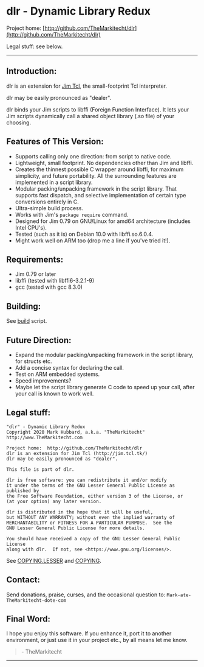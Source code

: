 # dlr - Dynamic Library Redux

Project home:  [http://github.com/TheMarkitecht/dlr](http://github.com/TheMarkitecht/dlr)

Legal stuff:  see below.

---

## Introduction:

dlr is an extension for [Jim Tcl](http://jim.tcl.tk/), the small-footprint Tcl interpreter.

dlr may be easily pronounced as "dealer".

dlr binds your Jim scripts to libffi (Foreign Function Interface).
It lets your Jim scripts dynamically call a shared object library (.so file) of your choosing.

## Features of This Version:

* Supports calling only one direction: from script to native code.
* Lightweight, small footprint.  No dependencies other than Jim and libffi.
* Creates the thinnest possible C wrapper around libffi, for maximum simplicity, and future portability.  All the surrounding features are implemented in a script library.
* Modular packing/unpacking framework in the script library.  That supports fast dispatch, and selective implementation of certain type conversions entirely in C.
* Ultra-simple build process.
* Works with Jim's `package require` command.
* Designed for Jim 0.79 on GNU/Linux for amd64 architecture (includes Intel CPU's).
* Tested (such as it is) on Debian 10.0 with libffi.so.6.0.4.
* Might work well on ARM too (drop me a line if you've tried it!).

## Requirements:

* Jim 0.79 or later
* libffi (tested with libffi6-3.2.1-9)
* gcc (tested with gcc 8.3.0)

## Building:

See [build](build) script.

## Future Direction:

* Expand the modular packing/unpacking framework in the script library, for structs etc.
* Add a concise syntax for declaring the call.
* Test on ARM embedded systems.
* Speed improvements?
* Maybe let the script library generate C code to speed up your call, after your call is known to work well.

## Legal stuff:
```
"dlr" - Dynamic Library Redux
Copyright 2020 Mark Hubbard, a.k.a. "TheMarkitecht"
http://www.TheMarkitecht.com

Project home:  http://github.com/TheMarkitecht/dlr
dlr is an extension for Jim Tcl (http://jim.tcl.tk/)
dlr may be easily pronounced as "dealer".

This file is part of dlr.

dlr is free software: you can redistribute it and/or modify
it under the terms of the GNU Lesser General Public License as published by
the Free Software Foundation, either version 3 of the License, or
(at your option) any later version.

dlr is distributed in the hope that it will be useful,
but WITHOUT ANY WARRANTY; without even the implied warranty of
MERCHANTABILITY or FITNESS FOR A PARTICULAR PURPOSE.  See the
GNU Lesser General Public License for more details.

You should have received a copy of the GNU Lesser General Public License
along with dlr.  If not, see <https://www.gnu.org/licenses/>.
```

See [COPYING.LESSER](COPYING.LESSER) and [COPYING](COPYING).

## Contact:

Send donations, praise, curses, and the occasional question to: `Mark-ate-TheMarkitecht-dote-com`

## Final Word:

I hope you enjoy this software.  If you enhance it, port it to another environment, 
or just use it in your project etc., by all means let me know.

>  \- TheMarkitecht

---

